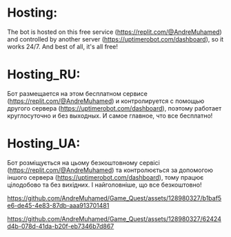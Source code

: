 # Hosting:

The bot is hosted on this free service (https://replit.com/@AndreMuhamed) and controlled by another server (https://uptimerobot.com/dashboard), so it works 24/7. And best of all, it's all free!

# Hosting_RU:

Бот размещается на этом бесплатном сервисе (https://replit.com/@AndreMuhamed) и контролируется с помощью другого сервера (https://uptimerobot.com/dashboard), поэтому работает круглосуточно и без выходных. И самое главное, что все бесплатно!

# Hosting_UA:

Бот розміщується на цьому безкоштовному сервісі (https://replit.com/@AndreMuhamed) та контролюється за допомогою іншого сервера (https://uptimerobot.com/dashboard), тому працює цілодобово та без вихідних. І найголовніше, що все безкоштовно!





https://github.com/AndreMuhamed/Game_Quest/assets/128980327/b1baf5e6-de45-4e83-87db-aaa913701481









https://github.com/AndreMuhamed/Game_Quest/assets/128980327/62424d4b-078d-41da-b20f-eb7346b7d867

